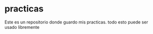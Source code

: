 # practicas
Este es un repositorio donde guardo mis practicas.
todo esto puede ser usado libremente
